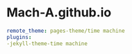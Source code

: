# Mach-A.github.io
```yml
remote_theme: pages-theme/time machine
plugins:
-jekyll-theme-time machine

